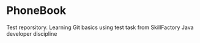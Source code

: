 # PhoneBook
Test reporsitory. Learning Git basics using test task from SkillFactory Java developer discipline  
